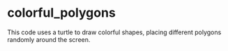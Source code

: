 # colorful_polygons
This code uses a turtle to draw colorful shapes, placing different polygons randomly around the screen.
